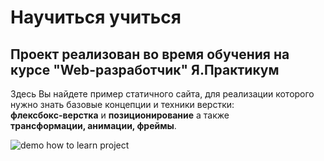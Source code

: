 # Научиться учиться
## Проект реализован во время обучения на курсе "Web-разработчик" Я.Практикум
Здесь Вы найдете пример статичного сайта, для реализации которого нужно знать базовые концепции и техники верстки:  
**флексбокс-верстка** и **позиционирование** а также  
**трансформации, анимации, фреймы**.   

<img src="https://user-images.githubusercontent.com/94561672/193262195-a9b3715b-eb99-4a33-95f9-776953d0b7a9.gif" alt="demo how to learn project">
